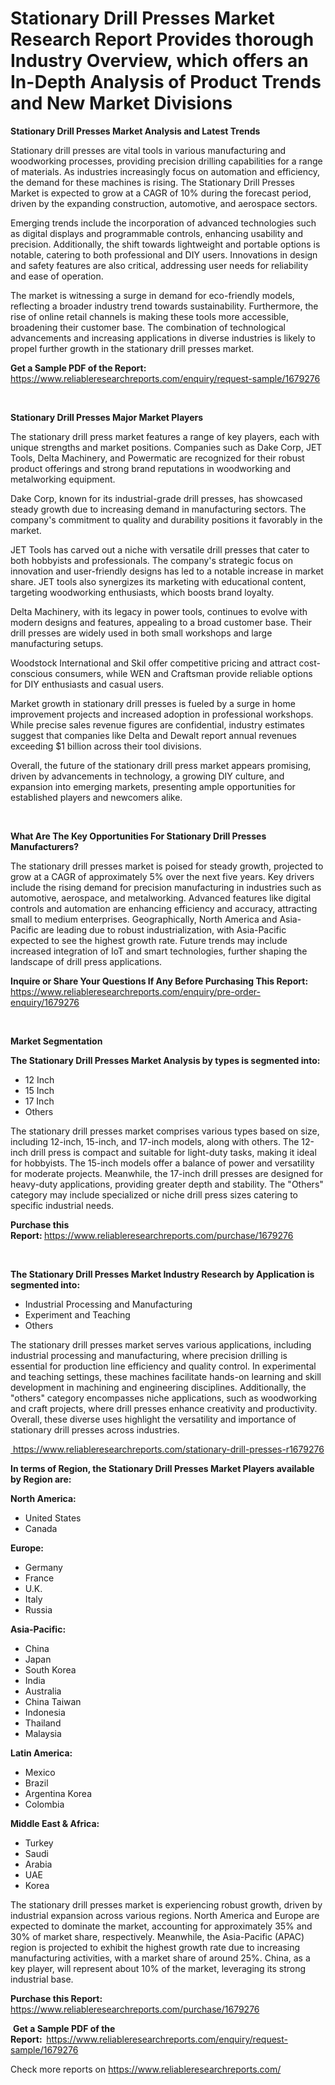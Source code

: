 <p><h1>Stationary Drill Presses Market Research Report Provides thorough Industry Overview, which offers an In-Depth Analysis of Product Trends and New Market Divisions</h1></p><p><strong>Stationary Drill Presses Market Analysis and Latest Trends</strong></p>
<p><p>Stationary drill presses are vital tools in various manufacturing and woodworking processes, providing precision drilling capabilities for a range of materials. As industries increasingly focus on automation and efficiency, the demand for these machines is rising. The Stationary Drill Presses Market is expected to grow at a CAGR of 10% during the forecast period, driven by the expanding construction, automotive, and aerospace sectors. </p><p>Emerging trends include the incorporation of advanced technologies such as digital displays and programmable controls, enhancing usability and precision. Additionally, the shift towards lightweight and portable options is notable, catering to both professional and DIY users. Innovations in design and safety features are also critical, addressing user needs for reliability and ease of operation. </p><p>The market is witnessing a surge in demand for eco-friendly models, reflecting a broader industry trend towards sustainability. Furthermore, the rise of online retail channels is making these tools more accessible, broadening their customer base. The combination of technological advancements and increasing applications in diverse industries is likely to propel further growth in the stationary drill presses market.</p></p>
<p><strong>Get a Sample PDF of the Report:&nbsp;</strong> <a href="https://www.reliableresearchreports.com/enquiry/request-sample/1679276?utm_campaign=2333&utm_medium=2&utm_source=Github&utm_content=ia&utm_term=16022025&utm_id=stationary-drill-presses">https://www.reliableresearchreports.com/enquiry/request-sample/1679276</a></p>
<p>&nbsp;</p>
<p><strong>Stationary Drill Presses Major Market Players</strong></p>
<p><p>The stationary drill press market features a range of key players, each with unique strengths and market positions. Companies such as Dake Corp, JET Tools, Delta Machinery, and Powermatic are recognized for their robust product offerings and strong brand reputations in woodworking and metalworking equipment.</p><p>Dake Corp, known for its industrial-grade drill presses, has showcased steady growth due to increasing demand in manufacturing sectors. The company's commitment to quality and durability positions it favorably in the market.</p><p>JET Tools has carved out a niche with versatile drill presses that cater to both hobbyists and professionals. The company's strategic focus on innovation and user-friendly designs has led to a notable increase in market share. JET tools also synergizes its marketing with educational content, targeting woodworking enthusiasts, which boosts brand loyalty.</p><p>Delta Machinery, with its legacy in power tools, continues to evolve with modern designs and features, appealing to a broad customer base. Their drill presses are widely used in both small workshops and large manufacturing setups.</p><p>Woodstock International and Skil offer competitive pricing and attract cost-conscious consumers, while WEN and Craftsman provide reliable options for DIY enthusiasts and casual users. </p><p>Market growth in stationary drill presses is fueled by a surge in home improvement projects and increased adoption in professional workshops. While precise sales revenue figures are confidential, industry estimates suggest that companies like Delta and Dewalt report annual revenues exceeding $1 billion across their tool divisions.</p><p>Overall, the future of the stationary drill press market appears promising, driven by advancements in technology, a growing DIY culture, and expansion into emerging markets, presenting ample opportunities for established players and newcomers alike.</p></p>
<p>&nbsp;</p>
<p><strong>What Are The Key Opportunities For Stationary Drill Presses Manufacturers?</strong></p>
<p><p>The stationary drill presses market is poised for steady growth, projected to grow at a CAGR of approximately 5% over the next five years. Key drivers include the rising demand for precision manufacturing in industries such as automotive, aerospace, and metalworking. Advanced features like digital controls and automation are enhancing efficiency and accuracy, attracting small to medium enterprises. Geographically, North America and Asia-Pacific are leading due to robust industrialization, with Asia-Pacific expected to see the highest growth rate. Future trends may include increased integration of IoT and smart technologies, further shaping the landscape of drill press applications.</p></p>
<p><strong>Inquire or Share Your Questions If Any Before Purchasing This Report:</strong> <a href="https://www.reliableresearchreports.com/enquiry/pre-order-enquiry/1679276?utm_campaign=2333&utm_medium=2&utm_source=Github&utm_content=ia&utm_term=16022025&utm_id=stationary-drill-presses">https://www.reliableresearchreports.com/enquiry/pre-order-enquiry/1679276</a></p>
<p>&nbsp;</p>
<p><strong>Market Segmentation</strong></p>
<p><strong>The Stationary Drill Presses Market Analysis by types is segmented into:</strong></p>
<p><ul><li>12 Inch</li><li>15 Inch</li><li>17 Inch</li><li>Others</li></ul></p>
<p><p>The stationary drill presses market comprises various types based on size, including 12-inch, 15-inch, and 17-inch models, along with others. The 12-inch drill press is compact and suitable for light-duty tasks, making it ideal for hobbyists. The 15-inch models offer a balance of power and versatility for moderate projects. Meanwhile, the 17-inch drill presses are designed for heavy-duty applications, providing greater depth and stability. The "Others" category may include specialized or niche drill press sizes catering to specific industrial needs.</p></p>
<p><strong>Purchase this Report:&nbsp;</strong><a href="https://www.reliableresearchreports.com/purchase/1679276?utm_campaign=2333&utm_medium=2&utm_source=Github&utm_content=ia&utm_term=16022025&utm_id=stationary-drill-presses">https://www.reliableresearchreports.com/purchase/1679276</a></p>
<p>&nbsp;</p>
<p><strong>The Stationary Drill Presses Market Industry Research by Application is segmented into:</strong></p>
<p><ul><li>Industrial Processing and Manufacturing</li><li>Experiment and Teaching</li><li>Others</li></ul></p>
<p><p>The stationary drill presses market serves various applications, including industrial processing and manufacturing, where precision drilling is essential for production line efficiency and quality control. In experimental and teaching settings, these machines facilitate hands-on learning and skill development in machining and engineering disciplines. Additionally, the "others" category encompasses niche applications, such as woodworking and craft projects, where drill presses enhance creativity and productivity. Overall, these diverse uses highlight the versatility and importance of stationary drill presses across industries.</p></p>
<p><a href="https://www.reliableresearchreports.com/stationary-drill-presses-r1679276?utm_campaign=2333&utm_medium=2&utm_source=Github&utm_content=ia&utm_term=16022025&utm_id=stationary-drill-presses">&nbsp;https://www.reliableresearchreports.com/stationary-drill-presses-r1679276</a></p>
<p><strong>In terms of Region, the Stationary Drill Presses Market Players available by Region are:</strong></p>
<p>
    <p> <strong> North America: </strong>
        <ul>
            <li>United States</li>
            <li>Canada</li>
        </ul>
        </p> 
    <p> <strong> Europe: </strong>
        <ul>
            <li>Germany</li>
            <li>France</li>
            <li>U.K.</li>
            <li>Italy</li>
            <li>Russia</li>
        </ul>
        </p> 
    <p> <strong> Asia-Pacific: </strong>
        <ul>
            <li>China</li>
            <li>Japan</li>
            <li>South Korea</li>
            <li>India</li>
            <li>Australia</li>
            <li>China Taiwan</li>
            <li>Indonesia</li>
            <li>Thailand</li>
            <li>Malaysia</li>
        </ul>
        </p> 
    <p> <strong> Latin America: </strong>
        <ul>
            <li>Mexico</li>
            <li>Brazil</li>
            <li>Argentina Korea</li>
            <li>Colombia</li>
        </ul>
        </p> 
    <p> <strong> Middle East & Africa: </strong>
        <ul>
            <li>Turkey</li>
            <li>Saudi</li>
            <li>Arabia</li>
            <li>UAE</li>
            <li>Korea</li>
        </ul>
    </p>
    </p>
<p><p>The stationary drill presses market is experiencing robust growth, driven by industrial expansion across various regions. North America and Europe are expected to dominate the market, accounting for approximately 35% and 30% of market share, respectively. Meanwhile, the Asia-Pacific (APAC) region is projected to exhibit the highest growth rate due to increasing manufacturing activities, with a market share of around 25%. China, as a key player, will represent about 10% of the market, leveraging its strong industrial base.</p></p>
<p><strong>Purchase this Report: </strong><a href="https://www.reliableresearchreports.com/purchase/1679276?utm_campaign=2333&utm_medium=2&utm_source=Github&utm_content=ia&utm_term=16022025&utm_id=stationary-drill-presses">https://www.reliableresearchreports.com/purchase/1679276</a></p>
<p>&nbsp;<strong>Get a Sample PDF of the Report:&nbsp;&nbsp;</strong><a href="https://www.reliableresearchreports.com/enquiry/request-sample/1679276?utm_campaign=2333&utm_medium=2&utm_source=Github&utm_content=ia&utm_term=16022025&utm_id=stationary-drill-presses">https://www.reliableresearchreports.com/enquiry/request-sample/1679276</a></p>
<p><strong></strong></p>
<p>Check more reports on <a href="https://www.reliableresearchreports.com/?utm_campaign=2333&utm_medium=2&utm_source=Github&utm_content=ia&utm_term=16022025&utm_id=stationary-drill-presses">https://www.reliableresearchreports.com/</a></p>